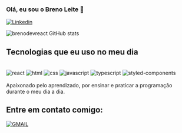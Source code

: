 ### Olá, eu sou o Breno Leite 👋

[![Linkedin](https://img.shields.io/badge/LinkedIn-0077B5?style=for-the-badge&logo=linkedin&logoColor=white
)](https://www.linkedin.com/in/brenoleitep/)


![brenodevreact GitHub stats](https://github-readme-stats.vercel.app/api?username=brenodevreact&show_icons=true&theme=radical)


## Tecnologias que eu uso no meu dia

<div style="display: inline-block"> <br/>
    <img align="center" alt="react" src="https://img.shields.io/badge/React-20232A?style=for-the-badge&logo=react&logoColor=61DAF"/> 
    <img align="center" alt="html" src="https://img.shields.io/badge/HTML-239120?style=for-the-badge&logo=html5&logoColor=white"/> 
    <img align="center" alt="css" src="https://img.shields.io/badge/CSS-239120?&style=for-the-badge&logo=css3&logoColor=white"/> 
    <img align="center" alt="javascript" src="https://img.shields.io/badge/JavaScript-F7DF1E?style=for-the-badge&logo=javascript&logoColor=black"/> 
    <img align="center" alt="typescript" src="https://img.shields.io/badge/TypeScript-007ACC?style=for-the-badge&logo=typescript&logoColor=white"/> 
    <img align="center" alt="styled-components" src="https://img.shields.io/badge/styled--components-DB7093?style=for-the-badge&logo=styled-components&logoColor=white"/> 
</div> <br/>
<br />
Apaixonado pelo aprendizado, por ensinar e praticar a programação durante o meu dia a dia.

<br />

## Entre em contato comigo: 

 [![GMAIL](https://img.shields.io/badge/Gmail-D14836?style=for-the-badge&logo=gmail&logoColor=white
)](brenoleitepereira@gmail.com)
 
